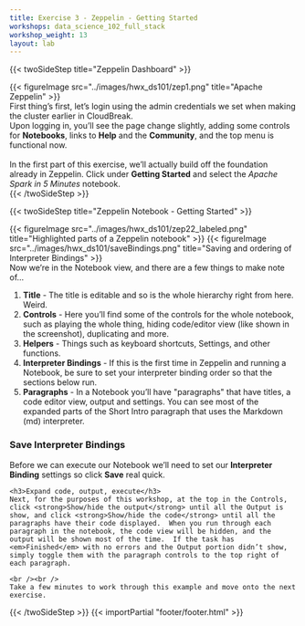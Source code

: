 ```yaml
---
title: Exercise 3 - Zeppelin - Getting Started
workshops: data_science_102_full_stack
workshop_weight: 13
layout: lab
---
```



{{< twoSideStep title="Zeppelin Dashboard" >}}
  <div class="col-lg-8">
    {{< figureImage src="../images/hwx_ds101/zep1.png" title="Apache Zeppelin" >}}
  </div>
  <div class="col-lg-4">
    First thing’s first, let’s login using the admin credentials we set when making the cluster earlier in CloudBreak.<br />
    Upon logging in, you’ll see the page change slightly, adding some controls for <strong>Notebooks</strong>, links to <strong>Help</strong> and the <strong>Community</strong>, and the top menu is functional now.
    <br /><br />
    In the first part of this exercise, we’ll actually build off the foundation already in Zeppelin.  Click under <strong>Getting Started</strong> and select the <em>Apache Spark in 5 Minutes</em> notebook.
  </div>
{{< /twoSideStep >}}

{{< twoSideStep title="Zeppelin Notebook - Getting Started" >}}
  <div class="col-lg-8">
    {{< figureImage src="../images/hwx_ds101/zep22_labeled.png" title="Highlighted parts of a Zeppelin notebook" >}}
    {{< figureImage src="../images/hwx_ds101/saveBindings.png" title="Saving and ordering of Interpreter Bindings" >}}
  </div>
  <div class="col-lg-4">
    Now we’re in the Notebook view, and there are a few things to make note of…<br />
    <ol>
      <li><strong>Title</strong> - The title is editable and so is the whole hierarchy right from here. Weird.</li>
      <li><strong>Controls</strong> - Here you’ll find some of the controls for the whole notebook, such as playing the whole thing, hiding code/editor view (like shown in the screenshot), duplicating and more.</li>
      <li><strong>Helpers</strong> - Things such as keyboard shortcuts, Settings, and other functions.</li>
      <li><strong>Interpreter Bindings</strong> - If this is the first time in Zeppelin and running a Notebook, be sure to set your interpreter binding order so that the sections below run.</li>
      <li><strong>Paragraphs</strong> - In a Notebook you’ll have "paragraphs" that have titles, a code editor view, output and settings.  You can see most of the expanded parts of the Short Intro paragraph that uses the Markdown (md) interpreter.</li>
    </ol>
    <h3>Save Interpreter Bindings</h3>
    Before we can execute our Notebook we’ll need to set our <strong>Interpreter Binding</strong> settings so click <strong>Save</strong> real quick.

    <h3>Expand code, output, execute</h3>
    Next, for the purposes of this workshop, at the top in the Controls, click <strong>Show/hide the output</strong> until all the Output is show, and click <strong>Show/hide the code</strong> until all the paragraphs have their code displayed.  When you run through each paragraph in the notebook, the code view will be hidden, and the output will be shown most of the time.  If the task has <em>Finished</em> with no errors and the Output portion didn’t show, simply toggle them with the paragraph controls to the top right of each paragraph.

    <br /><br />
    Take a few minutes to work through this example and move onto the next exercise.

  </div>
{{< /twoSideStep >}}
{{< importPartial "footer/footer.html" >}}
